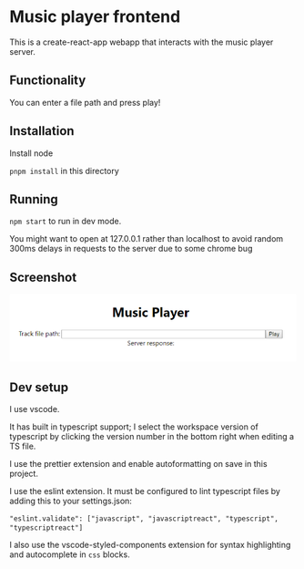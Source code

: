 # Music player frontend

This is a create-react-app webapp that interacts with the music player server.

## Functionality

You can enter a file path and press play!

## Installation

Install node

`pnpm install` in this directory

## Running

`npm start` to run in dev mode.

You might want to open at 127.0.0.1 rather than localhost to avoid random 300ms delays in requests to the server due to
some chrome bug

## Screenshot

![screenshot](screenshot.png)

## Dev setup

I use vscode.

It has built in typescript support; I select the workspace version of typescript by clicking the version number in the bottom right when editing a TS file.

I use the prettier extension and enable autoformatting on save in this project.

I use the eslint extension. It must be configured to lint typescript files by adding this to your settings.json:

    "eslint.validate": ["javascript", "javascriptreact", "typescript", "typescriptreact"]

I also use the vscode-styled-components extension for syntax highlighting and autocomplete in `css` blocks.
